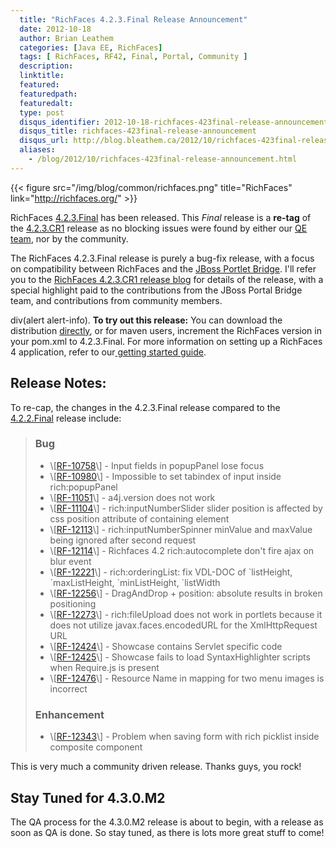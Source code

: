 ```yaml
---
  title: "RichFaces 4.2.3.Final Release Announcement"
  date: 2012-10-18
  author: Brian Leathem
  categories: [Java EE, RichFaces]
  tags: [ RichFaces, RF42, Final, Portal, Community ]
  description:
  linktitle:
  featured:
  featuredpath:
  featuredalt:
  type: post
  disqus_identifier: 2012-10-18-richfaces-423final-release-announcement
  disqus_title: richfaces-423final-release-announcement
  disqus_url: http://blog.bleathem.ca/2012/10/richfaces-423final-release-announcement.html
  aliases:
    - /blog/2012/10/richfaces-423final-release-announcement.html
---
```


{{< figure src="/img/blog/common/richfaces.png" title="RichFaces" link="http://richfaces.org/" >}}

RichFaces [4.2.3.Final](https://issues.jboss.org/secure/ReleaseNote.jspa?projectId=12310341&version=12320368) has been released. This *Final* release is a **re-tag** of the [4.2.3.CR1](https://issues.jboss.org/secure/ReleaseNote.jspa?projectId=12310341&version=12320071) release as no blocking issues were found by either our [QE team](http://blog.pavol.pitonak.com/2012/09/meet-richfaces-qe-team.html), nor by the community.

The RichFaces 4.2.3.Final release is purely a bug-fix release, with a focus on compatibility between RichFaces and the [JBoss Portlet Bridge](http://www.jboss.org/portletbridge). I'll refer you to the [RichFaces 4.2.3.CR1 release blog](http://www.bleathem.ca/blog/2012/10/richfaces-423cr1-release-announcement.html) for details of the release, with a special highlight paid to the contributions from the JBoss Portal Bridge team, and contributions from community members.

div(alert alert-info). **To try out this release:** You can download the distribution [directly](http://www.jboss.org/richfaces/download/stable), or for maven users, increment the RichFaces version in your pom.xml to 4.2.3.Final. For more information on setting up a RichFaces 4 application, refer to our<a href="http://community.jboss.org/wiki/GettingstartedwithRichFaces4x"> getting started guide</a>.

Release Notes:
--------------

To re-cap, the changes in the 4.2.3.Final release compared to the [4.2.2.Final](http://stage.bleathem.ca/blog/2012/05/richfaces-422final-release-announcement.html) release include:

<blockquote>
<h3>
Bug

</h3>
<ul>
<li>
\[<a href='https://issues.jboss.org/browse/RF-10758'>RF-10758</a>\] - Input fields in popupPanel lose focus

</li>
<li>
\[<a href='https://issues.jboss.org/browse/RF-10980'>RF-10980</a>\] - Impossible to set tabindex of input inside rich:popupPanel

</li>
<li>
\[<a href='https://issues.jboss.org/browse/RF-11051'>RF-11051</a>\] - a4j.version does not work

</li>
<li>
\[<a href='https://issues.jboss.org/browse/RF-11104'>RF-11104</a>\] - rich:inputNumberSlider slider position is affected by css position attribute of containing element

</li>
<li>
\[<a href='https://issues.jboss.org/browse/RF-12113'>RF-12113</a>\] - rich:inputNumberSpinner minValue and maxValue being ignored after second request

</li>
<li>
\[<a href='https://issues.jboss.org/browse/RF-12114'>RF-12114</a>\] - Richfaces 4.2 rich:autocomplete don't fire ajax on blur event

</li>
<li>
\[<a href='https://issues.jboss.org/browse/RF-12221'>RF-12221</a>\] - rich:orderingList: fix VDL-DOC of `listHeight, `maxListHeight, `minListHeight, `listWidth

</li>
<li>
\[<a href='https://issues.jboss.org/browse/RF-12256'>RF-12256</a>\] - DragAndDrop + position: absolute results in broken positioning

</li>
<li>
\[<a href='https://issues.jboss.org/browse/RF-12273'>RF-12273</a>\] - rich:fileUpload does not work in portlets because it does not utilize javax.faces.encodedURL for the XmlHttpRequest URL

</li>
<li>
\[<a href='https://issues.jboss.org/browse/RF-12424'>RF-12424</a>\] - Showcase contains Servlet specific code

</li>
<li>
\[<a href='https://issues.jboss.org/browse/RF-12425'>RF-12425</a>\] - Showcase fails to load SyntaxHighlighter scripts when Require.js is present

</li>
<li>
\[<a href='https://issues.jboss.org/browse/RF-12476'>RF-12476</a>\] - Resource Name in mapping for two menu images is incorrect

</li>
</ul>
<h3>
Enhancement

</h3>
<ul>
<li>
\[<a href='https://issues.jboss.org/browse/RF-12343'>RF-12343</a>\] - Problem when saving form with rich picklist inside composite component

</li>
</ul>
</blockquote>
This is very much a community driven release. Thanks guys, you rock!

Stay Tuned for 4.3.0.M2
-----------------------

The QA process for the 4.3.0.M2 release is about to begin, with a release as soon as QA is done. So stay tuned, as there is lots more great stuff to come!
